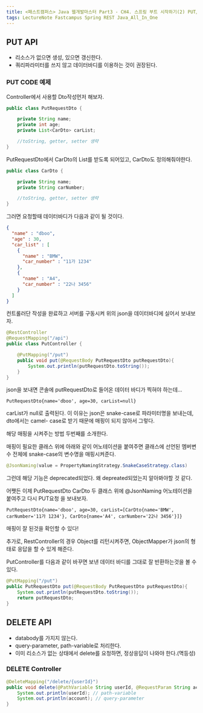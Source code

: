 ```yaml
---
title: <패스트캠퍼스> Java 웹개발마스터 Part3 - CH4. 스프링 부트 시작하기(2) PUT/DELETE API
tags: LectureNote Fastcampus Spring REST Java_All_In_One
---
```


## PUT API

- 리소스가 없으면 생성, 있으면 갱신한다.
- 쿼리파라미터를 쓰지 않고 데이터바디를 이용하는 것이 권장된다.

### PUT CODE 예제

Controller에서 사용할 Dto작성먼저 해보자.

~~~java
public class PutRequestDto {

    private String name;
    private int age;
    private List<CarDto> carList;

    //toString, getter, setter 생략
}
~~~

PutRequestDto에서 CarDto의 List를 받도록 되어있고, CarDto도 정의해줘야한다.

~~~java
public class CarDto {

    private String name;
    private String carNumber;

    //toString, getter, setter 생략
}
~~~

그러면 요청할때 데이터바디가 다음과 같이 될 것이다.

~~~json
{
  "name" : "dboo",
  "age" : 30,
  "car_list" : [
    {
      "name" : "BMW",
      "car_number" : "11가 1234"
    },
    {
      "name" : "A4",
      "car_number" : "22나 3456"
    }
  ]
}
~~~

컨트롤러단 작성을 완료하고 서버를 구동시켜 위의 json을 데이터바디에 실어서 보내보자.

~~~java
@RestController
@RequestMapping("/api")
public class PutController {

    @PutMapping("/put")
    public void put(@RequestBody PutRequestDto putRequestDto){
        System.out.println(putRequestDto.toString());
    }
}
~~~

json을 보내면 콘솔에 putRequestDto로 들어온 데이터 바디가 찍혀야 하는데...

~~~console
PutRequestDto{name='dboo', age=30, carList=null}
~~~

carList가 null로 출력된다. 이 이유는 json은 snake-case로 파라미터명을 보내는데, dto에서는 camel-
case로 받기 때문에 매핑이 되지 않아서 그렇다.

해당 매핑을 시켜주는 방법 두번째를 소개한다.

매핑이 필요한 클래스 위에 아래와 같이 어노테이션을 붙여주면 클래스에 선언된 멤버변수 전체에 snake-case의
변수명을 매핑시켜준다.

~~~java
@JsonNaming(value = PropertyNamingStrategy.SnakeCaseStrategy.class)
~~~

그런데 해당 기능은 deprecated되었다. 왜 depreated되었는지 알아봐야할 것 같다.

어쨋든 이제 PutRequestDto CarDto 두 클래스 위에 @JsonNaming 어노테이션을 붙여주고 다시 PUT요청
을 보내보자.

~~~console
PutRequestDto{name='dboo', age=30, carList=[CarDto{name='BMW',
carNumber='11가 1234'}, CarDto{name='A4', carNumber='22나 3456'}]}
~~~

매핑이 잘 된것을 확인할 수 있다!

추가로, RestController의 경우 Object를 리턴시켜주면, ObjectMapper가 json의 형태로 응답을 할 수
있게 해준다.

PutController를 다음과 같이 바꾸면 보낸 데이터 바디를 그대로 잘 반환하는것을 볼 수 있다.

~~~java
@PutMapping("/put")
public PutRequestDto put(@RequestBody PutRequestDto putRequestDto){
    System.out.println(putRequestDto.toString());
    return putRequestDto;
}
~~~

## DELETE API

- databody를 가지지 않는다.
- query-parameter, path-variable로 처리한다.
- 이미 리소스가 없는 상태에서 delete를 요청하면, 정상응답이 나와야 한다.(멱등성)

### DELETE Controller

~~~java
@DeleteMapping("/delete/{userId}")
public void delete(@PathVariable String userId, @RequestParam String account){
    System.out.println(userId); // path-variable
    System.out.println(account); // query-parameter
}
~~~

